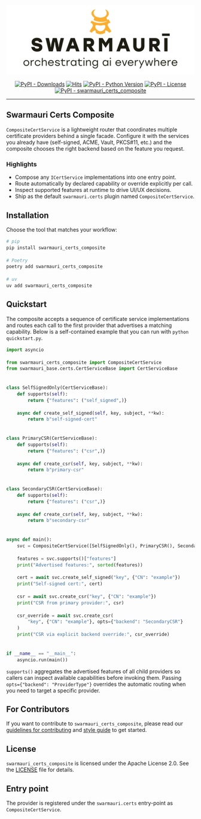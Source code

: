 ![Swarmauri Logo](https://github.com/swarmauri/swarmauri-sdk/blob/3d4d1cfa949399d7019ae9d8f296afba773dfb7f/assets/swarmauri.brand.theme.svg)

<p align="center">
    <a href="https://pypi.org/project/swarmauri_certs_composite/">
        <img src="https://img.shields.io/pypi/dm/swarmauri_certs_composite" alt="PyPI - Downloads"/></a>
    <a href="https://hits.sh/github.com/swarmauri/swarmauri-sdk/tree/master/pkgs/standards/swarmauri_certs_composite/">
        <img alt="Hits" src="https://hits.sh/github.com/swarmauri/swarmauri-sdk/tree/master/pkgs/standards/swarmauri_certs_composite.svg"/></a>
    <a href="https://pypi.org/project/swarmauri_certs_composite/">
        <img src="https://img.shields.io/pypi/pyversions/swarmauri_certs_composite" alt="PyPI - Python Version"/></a>
    <a href="https://pypi.org/project/swarmauri_certs_composite/">
        <img src="https://img.shields.io/pypi/l/swarmauri_certs_composite" alt="PyPI - License"/></a>
    <a href="https://pypi.org/project/swarmauri_certs_composite/">
        <img src="https://img.shields.io/pypi/v/swarmauri_certs_composite?label=swarmauri_certs_composite&color=green" alt="PyPI - swarmauri_certs_composite"/></a>
</p>

---

## Swarmauri Certs Composite

`CompositeCertService` is a lightweight router that coordinates multiple
certificate providers behind a single facade. Configure it with the services
you already have (self-signed, ACME, Vault, PKCS#11, etc.) and the composite
chooses the right backend based on the feature you request.

### Highlights

- Compose any `ICertService` implementations into one entry point.
- Route automatically by declared capability or override explicitly per call.
- Inspect supported features at runtime to drive UI/UX decisions.
- Ship as the default `swarmauri.certs` plugin named `CompositeCertService`.

## Installation

Choose the tool that matches your workflow:

```bash
# pip
pip install swarmauri_certs_composite

# Poetry
poetry add swarmauri_certs_composite

# uv
uv add swarmauri_certs_composite
```

## Quickstart

The composite accepts a sequence of certificate service implementations and
routes each call to the first provider that advertises a matching capability.
Below is a self-contained example that you can run with `python quickstart.py`.

```python
import asyncio

from swarmauri_certs_composite import CompositeCertService
from swarmauri_base.certs.CertServiceBase import CertServiceBase


class SelfSignedOnly(CertServiceBase):
    def supports(self):
        return {"features": ("self_signed",)}

    async def create_self_signed(self, key, subject, **kw):
        return b"self-signed-cert"


class PrimaryCSR(CertServiceBase):
    def supports(self):
        return {"features": ("csr",)}

    async def create_csr(self, key, subject, **kw):
        return b"primary-csr"


class SecondaryCSR(CertServiceBase):
    def supports(self):
        return {"features": ("csr",)}

    async def create_csr(self, key, subject, **kw):
        return b"secondary-csr"


async def main():
    svc = CompositeCertService([SelfSignedOnly(), PrimaryCSR(), SecondaryCSR()])

    features = svc.supports()["features"]
    print("Advertised features:", sorted(features))

    cert = await svc.create_self_signed("key", {"CN": "example"})
    print("Self-signed cert:", cert)

    csr = await svc.create_csr("key", {"CN": "example"})
    print("CSR from primary provider:", csr)

    csr_override = await svc.create_csr(
        "key", {"CN": "example"}, opts={"backend": "SecondaryCSR"}
    )
    print("CSR via explicit backend override:", csr_override)


if __name__ == "__main__":
    asyncio.run(main())
```

`supports()` aggregates the advertised features of all child providers so callers
can inspect available capabilities before invoking them. Passing
`opts={"backend": "ProviderType"}` overrides the automatic routing when you
need to target a specific provider.

## For Contributors

If you want to contribute to `swarmauri_certs_composite`, please read our
[guidelines for contributing](https://github.com/swarmauri/swarmauri-sdk/blob/master/CONTRIBUTING.md)
and
[style guide](https://github.com/swarmauri/swarmauri-sdk/blob/master/STYLE_GUIDE.md)
to get started.

## License

`swarmauri_certs_composite` is licensed under the Apache License 2.0. See the
[LICENSE](https://github.com/swarmauri/swarmauri-sdk/blob/master/LICENSE) file
for details.

## Entry point

The provider is registered under the `swarmauri.certs` entry-point as `CompositeCertService`.
